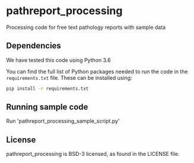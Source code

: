 # pathreport_processing
Processing code for free text pathology reports with sample data

## Dependencies
We have tested this code using Python 3.6

You can find the full list of Python packages needed to run the code in the
`requirements.txt` file. These can be installed using:
```bash
pip install -r requirements.txt
```
## Running sample code
Run 'pathreport_processing_sample_script.py'

## License
pathreport_processing is BSD-3 licensed, as found in the LICENSE file.
